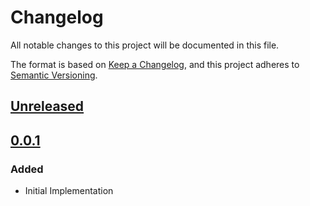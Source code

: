 # Changelog

All notable changes to this project will be documented in this file.

The format is based on [Keep a Changelog](https://keepachangelog.com/en/1.0.0/),
and this project adheres to [Semantic Versioning](https://semver.org/spec/v2.0.0.html).

## [Unreleased]

## [0.0.1]

### Added

- Initial Implementation

<!-- markdown-link-check-disable -->

[unreleased]: https://github.com/mineiros-io/terraform-google-artifact-registry-repository-iam/compare/v0.0.1...HEAD
[0.0.1]: https://github.com/mineiros-io/terraform-google-artifact-registry-repository-iam/releases/tag/v0.0.1

<!-- markdown-link-check-disabled -->

